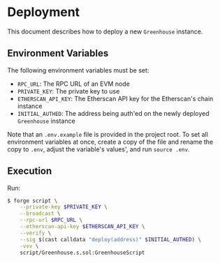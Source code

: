 # Deployment

This document describes how to deploy a new `Greenhouse` instance.

## Environment Variables

The following environment variables must be set:

- `RPC_URL`: The RPC URL of an EVM node
- `PRIVATE_KEY`: The private key to use
- `ETHERSCAN_API_KEY`: The Etherscan API key for the Etherscan's chain instance
- `INITIAL_AUTHED`: The address being auth'ed on the newly deployed `Greenhouse` instance

Note that an `.env.example` file is provided in the project root. To set all environment variables at once, create a copy of the file and rename the copy to `.env`, adjust the variable's values', and run `source .env`.

## Execution

Run:

```bash
$ forge script \
    --private-key $PRIVATE_KEY \
    --broadcast \
    --rpc-url $RPC_URL \
    --etherscan-api-key $ETHERSCAN_API_KEY \
    --verify \
    --sig $(cast calldata "deploy(address)" $INITIAL_AUTHED) \
    -vvv \
    script/Greenhouse.s.sol:GreenhouseScript
```
